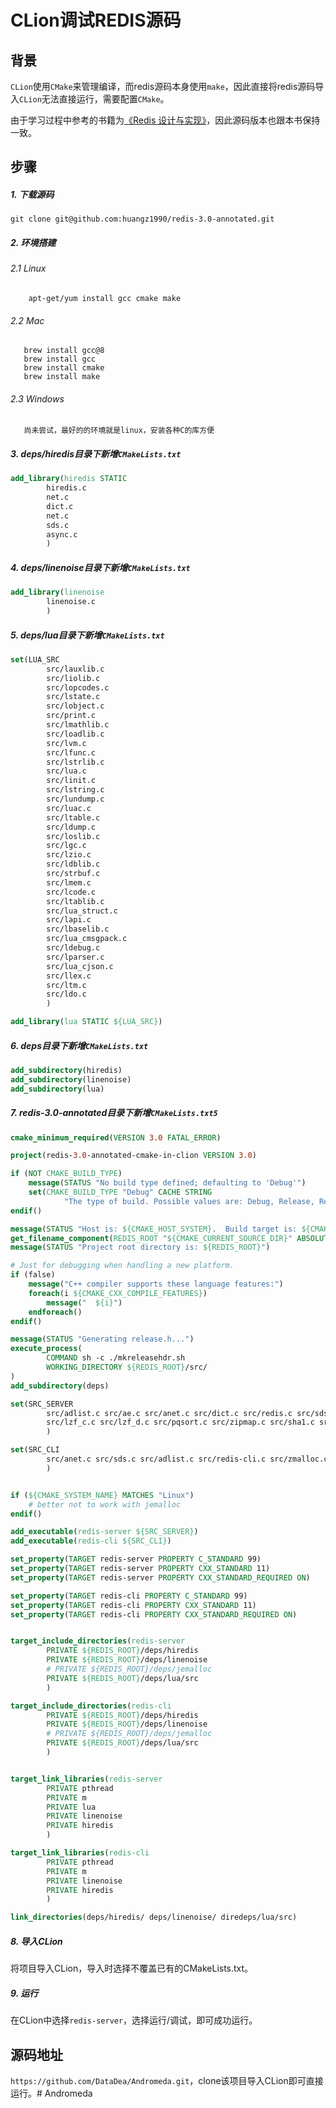 # CLion调试REDIS源码

## 背景

`CLion`使用`CMake`来管理编译，而redis源码本身使用`make`，因此直接将redis源码导入`CLion`无法直接运行，需要配置`CMake`。

由于学习过程中参考的书籍为[《Redis 设计与实现》](http://redisbook.com/)，因此源码版本也跟本书保持一致。

## 步骤

##### 1. 下载源码
```
git clone git@github.com:huangz1990/redis-3.0-annotated.git
```

##### 2. 环境搭建
###### 2.1 Linux
```安装C的编译环境
    apt-get/yum install gcc cmake make
```
###### 2.2 Mac
```安装C的编译环境
   brew install gcc@8
   brew install gcc
   brew install cmake
   brew install make
```

###### 2.3 Windows
```安装C的编译环境
   尚未尝试，最好的的环境就是linux，安装各种C的库方便
```

##### 3. deps/hiredis目录下新增`CMakeLists.txt`

```cmake
add_library(hiredis STATIC
        hiredis.c
        net.c
        dict.c
        net.c
        sds.c
        async.c
        )
```

##### 4. deps/linenoise目录下新增`CMakeLists.txt`

```cmake
add_library(linenoise
        linenoise.c
        )
```

##### 5. deps/lua目录下新增`CMakeLists.txt`

```cmake
set(LUA_SRC
        src/lauxlib.c
        src/liolib.c
        src/lopcodes.c
        src/lstate.c
        src/lobject.c
        src/print.c
        src/lmathlib.c
        src/loadlib.c
        src/lvm.c
        src/lfunc.c
        src/lstrlib.c
        src/lua.c
        src/linit.c
        src/lstring.c
        src/lundump.c
        src/luac.c
        src/ltable.c
        src/ldump.c
        src/loslib.c
        src/lgc.c
        src/lzio.c
        src/ldblib.c
        src/strbuf.c
        src/lmem.c
        src/lcode.c
        src/ltablib.c
        src/lua_struct.c
        src/lapi.c
        src/lbaselib.c
        src/lua_cmsgpack.c
        src/ldebug.c
        src/lparser.c
        src/lua_cjson.c
        src/llex.c
        src/ltm.c
        src/ldo.c
        )

add_library(lua STATIC ${LUA_SRC})
```

##### 6. deps目录下新增`CMakeLists.txt`

```cmake
add_subdirectory(hiredis)
add_subdirectory(linenoise)
add_subdirectory(lua)
```

##### 7. redis-3.0-annotated目录下新增`CMakeLists.txt5`

```cmake
cmake_minimum_required(VERSION 3.0 FATAL_ERROR)

project(redis-3.0-annotated-cmake-in-clion VERSION 3.0)

if (NOT CMAKE_BUILD_TYPE)
    message(STATUS "No build type defined; defaulting to 'Debug'")
    set(CMAKE_BUILD_TYPE "Debug" CACHE STRING
            "The type of build. Possible values are: Debug, Release, RelWithDebInfo and MinSizeRel.")
endif()

message(STATUS "Host is: ${CMAKE_HOST_SYSTEM}.  Build target is: ${CMAKE_SYSTEM}")
get_filename_component(REDIS_ROOT "${CMAKE_CURRENT_SOURCE_DIR}" ABSOLUTE)
message(STATUS "Project root directory is: ${REDIS_ROOT}")

# Just for debugging when handling a new platform.
if (false)
    message("C++ compiler supports these language features:")
    foreach(i ${CMAKE_CXX_COMPILE_FEATURES})
        message("  ${i}")
    endforeach()
endif()

message(STATUS "Generating release.h...")
execute_process(
        COMMAND sh -c ./mkreleasehdr.sh
        WORKING_DIRECTORY ${REDIS_ROOT}/src/
)
add_subdirectory(deps)

set(SRC_SERVER
        src/adlist.c src/ae.c src/anet.c src/dict.c src/redis.c src/sds.c src/zmalloc.c
        src/lzf_c.c src/lzf_d.c src/pqsort.c src/zipmap.c src/sha1.c src/ziplist.c src/release.c src/networking.c src/util.c src/object.c src/db.c src/replication.c src/rdb.c src/t_string.c src/t_list.c src/t_set.c src/t_zset.c src/t_hash.c src/config.c src/aof.c src/pubsub.c src/multi.c src/debug.c src/sort.c src/intset.c src/syncio.c src/cluster.c src/crc16.c src/endianconv.c src/slowlog.c src/scripting.c src/bio.c src/rio.c src/rand.c src/memtest.c src/crc64.c src/bitops.c src/sentinel.c src/notify.c src/setproctitle.c src/blocked.c src/hyperloglog.c
        )

set(SRC_CLI
        src/anet.c src/sds.c src/adlist.c src/redis-cli.c src/zmalloc.c src/release.c src/anet.c src/ae.c src/crc64.c
        )


if (${CMAKE_SYSTEM_NAME} MATCHES "Linux")
    # better not to work with jemalloc
endif()

add_executable(redis-server ${SRC_SERVER})
add_executable(redis-cli ${SRC_CLI})

set_property(TARGET redis-server PROPERTY C_STANDARD 99)
set_property(TARGET redis-server PROPERTY CXX_STANDARD 11)
set_property(TARGET redis-server PROPERTY CXX_STANDARD_REQUIRED ON)

set_property(TARGET redis-cli PROPERTY C_STANDARD 99)
set_property(TARGET redis-cli PROPERTY CXX_STANDARD 11)
set_property(TARGET redis-cli PROPERTY CXX_STANDARD_REQUIRED ON)


target_include_directories(redis-server
        PRIVATE ${REDIS_ROOT}/deps/hiredis
        PRIVATE ${REDIS_ROOT}/deps/linenoise
        # PRIVATE ${REDIS_ROOT}/deps/jemalloc
        PRIVATE ${REDIS_ROOT}/deps/lua/src
        )

target_include_directories(redis-cli
        PRIVATE ${REDIS_ROOT}/deps/hiredis
        PRIVATE ${REDIS_ROOT}/deps/linenoise
        # PRIVATE ${REDIS_ROOT}/deps/jemalloc
        PRIVATE ${REDIS_ROOT}/deps/lua/src
        )


target_link_libraries(redis-server
        PRIVATE pthread
        PRIVATE m
        PRIVATE lua
        PRIVATE linenoise
        PRIVATE hiredis
        )

target_link_libraries(redis-cli
        PRIVATE pthread
        PRIVATE m
        PRIVATE linenoise
        PRIVATE hiredis
        )

link_directories(deps/hiredis/ deps/linenoise/ diredeps/lua/src)
```

##### 8. 导入CLion

将项目导入CLion，导入时选择不覆盖已有的CMakeLists.txt。

##### 9. 运行

在CLion中选择`redis-server`，选择运行/调试，即可成功运行。

## 源码地址

`https://github.com/DataDea/Andromeda.git`，clone该项目导入CLion即可直接运行。# Andromeda
